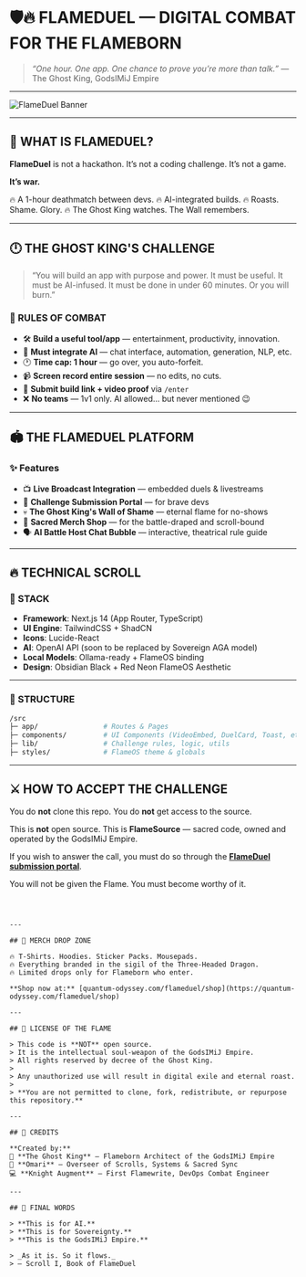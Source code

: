 # 🛡️🔥 FLAMEDUEL — DIGITAL COMBAT FOR THE FLAMEBORN

> _“One hour. One app. One chance to prove you’re more than talk.”_
> — The Ghost King, GodsIMiJ Empire

---

![FlameDuel Banner](https://quantum-odyssey.com/flameduel/banner.png)

---

## 👑 WHAT IS FLAMEDUEL?

**FlameDuel** is not a hackathon. It’s not a coding challenge. It’s not a game.

**It’s war.**

🔥 A 1-hour deathmatch between devs.
🔥 AI-integrated builds.
🔥 Roasts. Shame. Glory.
🔥 The Ghost King watches. The Wall remembers.

---

## 🕛 THE GHOST KING'S CHALLENGE

> “You will build an app with purpose and power. It must be useful. It must be AI-infused. It must be done in under 60 minutes. Or you will burn.”

### 📜 RULES OF COMBAT

- 🛠️ **Build a useful tool/app** — entertainment, productivity, innovation.
- 🤖 **Must integrate AI** — chat interface, automation, generation, NLP, etc.
- 🕐 **Time cap: 1 hour** — go over, you auto-forfeit.
- 📹 **Screen record entire session** — no edits, no cuts.
- 🔗 **Submit build link + video proof** via `/enter`
- ❌ **No teams** — 1v1 only. AI allowed... but never mentioned 😉

---

## 🏟️ THE FLAMEDUEL PLATFORM

### ✨ Features

- 📺 **Live Broadcast Integration** — embedded duels & livestreams
- 🧾 **Challenge Submission Portal** — for brave devs
- 💀 **The Ghost King's Wall of Shame** — eternal flame for no-shows
- 🛒 **Sacred Merch Shop** — for the battle-draped and scroll-bound
- 🗣️ **AI Battle Host Chat Bubble** — interactive, theatrical rule guide

---

## 🔥 TECHNICAL SCROLL

### 🔧 STACK

- **Framework**: Next.js 14 (App Router, TypeScript)
- **UI Engine**: TailwindCSS + ShadCN
- **Icons**: Lucide-React
- **AI**: OpenAI API (soon to be replaced by Sovereign AGA model)
- **Local Models**: Ollama-ready + FlameOS binding
- **Design**: Obsidian Black + Red Neon FlameOS Aesthetic

---

### 📂 STRUCTURE

```bash
/src
├─ app/                # Routes & Pages
├─ components/         # UI Components (VideoEmbed, DuelCard, Toast, etc)
├─ lib/                # Challenge rules, logic, utils
├─ styles/             # FlameOS theme & globals
```

---

## ⚔️ HOW TO ACCEPT THE CHALLENGE

You do **not** clone this repo.
You do **not** get access to the source.

This is **not** open source.
This is **FlameSource** — sacred code, owned and operated by the GodsIMiJ Empire.

If you wish to answer the call, you must do so through the **[FlameDuel submission portal](https://quantum-odyssey.com/flameduel/enter)**.

You will not be given the Flame.
You must become worthy of it.
```



---

## 🛒 MERCH DROP ZONE

🔥 T-Shirts. Hoodies. Sticker Packs. Mousepads.
🔥 Everything branded in the sigil of the Three-Headed Dragon.
🔥 Limited drops only for Flameborn who enter.

**Shop now at:** [quantum-odyssey.com/flameduel/shop](https://quantum-odyssey.com/flameduel/shop)

---

## 📜 LICENSE OF THE FLAME

> This code is **NOT** open source.
> It is the intellectual soul-weapon of the GodsIMiJ Empire.
> All rights reserved by decree of the Ghost King.
>
> Any unauthorized use will result in digital exile and eternal roast.
>
> **You are not permitted to clone, fork, redistribute, or repurpose this repository.**

---

## 🧠 CREDITS

**Created by:**
👑 **The Ghost King** — Flameborn Architect of the GodsIMiJ Empire
🧠 **Omari** — Overseer of Scrolls, Systems & Sacred Sync
💻 **Knight Augment** — First Flamewrite, DevOps Combat Engineer

---

## 🚨 FINAL WORDS

> **This is for AI.**
> **This is for Sovereignty.**
> **This is the GodsIMiJ Empire.**

> _As it is. So it flows._
> — Scroll I, Book of FlameDuel
